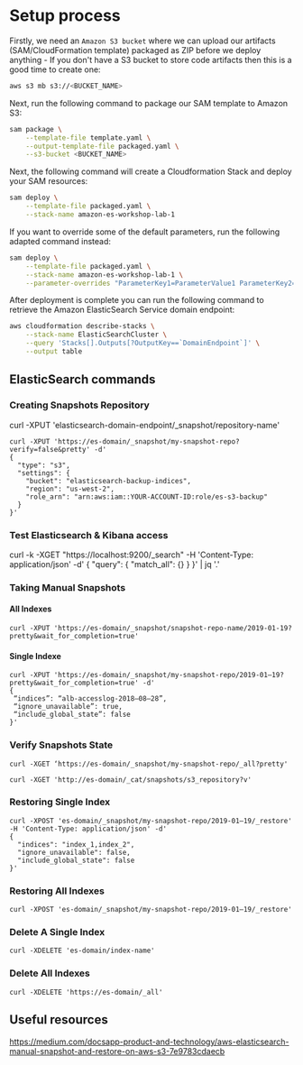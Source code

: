 # Setup process

Firstly, we need an `Amazon S3 bucket` where we can upload our artifacts (SAM/CloudFormation template) packaged as ZIP before we deploy anything - If you don't have a S3 bucket to store code artifacts then this is a good time to create one:

```bash
aws s3 mb s3://<BUCKET_NAME>
```

Next, run the following command to package our SAM template to Amazon S3:

```bash
sam package \
    --template-file template.yaml \
    --output-template-file packaged.yaml \
    --s3-bucket <BUCKET_NAME>
```

Next, the following command will create a Cloudformation Stack and deploy your SAM resources:

```bash
sam deploy \
    --template-file packaged.yaml \
    --stack-name amazon-es-workshop-lab-1
```

If you want to override some of the default parameters, run the following adapted command instead:

```bash
sam deploy \
    --template-file packaged.yaml \
    --stack-name amazon-es-workshop-lab-1 \
    --parameter-overrides "ParameterKey1=ParameterValue1 ParameterKey2=ParameterValue2"
```

After deployment is complete you can run the following command to retrieve the Amazon ElasticSearch Service domain endpoint:

```bash
aws cloudformation describe-stacks \
    --stack-name ElasticSearchCluster \
    --query 'Stacks[].Outputs[?OutputKey==`DomainEndpoint`]' \
    --output table
``` 

## ElasticSearch commands

### Creating Snapshots Repository

curl -XPUT 'elasticsearch-domain-endpoint/_snapshot/repository-name'

```
curl -XPUT 'https://es-domain/_snapshot/my-snapshot-repo?verify=false&pretty' -d'
{
  "type": "s3",
  "settings": {
    "bucket": "elasticsearch-backup-indices",
    "region": "us-west-2",
    "role_arn": "arn:aws:iam::YOUR-ACCOUNT-ID:role/es-s3-backup"
  }
}'
```


### Test Elasticsearch & Kibana access

curl -k -XGET "https://localhost:9200/_search" -H 'Content-Type: application/json' -d'
{
  "query": {
    "match_all": {}
  }
}' | jq '.'





### Taking Manual Snapshots

#### All Indexes

```
curl -XPUT 'https://es-domain/_snapshot/snapshot-repo-name/2019-01-19?pretty&wait_for_completion=true'
```

#### Single Indexe

```
curl -XPUT 'https://es-domain/_snapshot/my-snapshot-repo/2019-01–19?pretty&wait_for_completion=true' -d'
{
 “indices”: “alb-accesslog-2018–08–28”,
 “ignore_unavailable”: true,
 “include_global_state”: false
}'
```

### Verify Snapshots State

```
curl -XGET ‘https://es-domain/_snapshot/my-snapshot-repo/_all?pretty'
```

```
curl -XGET 'http://es-domain/_cat/snapshots/s3_repository?v'
```

### Restoring Single Index

```
curl -XPOST 'es-domain/_snapshot/my-snapshot-repo/2019-01–19/_restore' -H 'Content-Type: application/json' -d'
{
  "indices": "index_1,index_2",
  "ignore_unavailable": false,
  "include_global_state": false
}'
```

### Restoring All Indexes

```
curl -XPOST 'es-domain/_snapshot/my-snapshot-repo/2019-01–19/_restore'
```

### Delete A Single Index

```
curl -XDELETE 'es-domain/index-name'
```

### Delete All Indexes

```
curl -XDELETE 'https://es-domain/_all'
```


## Useful resources
https://medium.com/docsapp-product-and-technology/aws-elasticsearch-manual-snapshot-and-restore-on-aws-s3-7e9783cdaecb